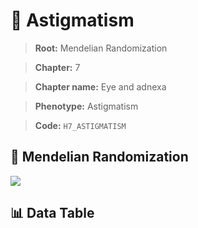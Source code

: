 # 🧪 Astigmatism

> **Root:** Mendelian Randomization

> **Chapter:** 7  

> **Chapter name:** Eye and adnexa

> **Phenotype:** Astigmatism  

> **Code:** `H7_ASTIGMATISM`

## 🧬 Mendelian Randomization  

<img src="/MR/Figures/Forward/H7_ASTIGMATISM.png"/>

## 📊 Data Table

<CsvTableMRF src="/MR_Data/Forward/H7_ASTIGMATISM.csv"/>

